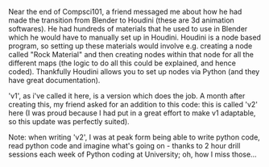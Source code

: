 Near the end of Compsci101, a friend messaged me about how he had made the transition from Blender to Houdini (these are 3d animation softwares). He had hundreds of materials that he used to use in Blender which he would have to manually set up in Houdini. Houdini is a node based program, so setting up these materials would involve e.g. creating a node called "Rock Material" and then creating nodes within that node for all the different maps (the logic to do all this could be explained, and hence coded). Thankfully Houdini allows you to set up nodes via Python (and they have great documentation).

'v1', as i've called it here, is a version which does the job. A month after creating this, my friend asked for an addition to this code: this is called 'v2' here (I was proud because I had put in a great effort to make v1 adaptable, so this update was perfectly suited).

Note: when writing 'v2', I was at peak form being able to write python code, read python code and imagine what's going on - thanks to 2 hour drill sessions each week of Python coding at University; oh, how I miss those...
